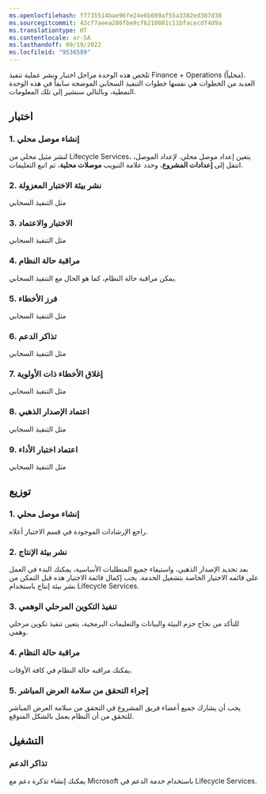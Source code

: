 ```yaml
---
ms.openlocfilehash: f7735514bae96fe24e6b089af55a3382ed387d38
ms.sourcegitcommit: 43cf7aeea286fbe9cf6210881c11bfacecdf4d9a
ms.translationtype: HT
ms.contentlocale: ar-SA
ms.lasthandoff: 09/19/2022
ms.locfileid: "9536589"
---
```

تلخص هذه الوحدة مراحل اختبار ونشر عملية تنفيذ Finance + Operations (محلياً). العديد من الخطوات هي نفسها خطوات التنفيذ السحابي الموضحة سابقاً في هذه الوحدة النمطية، وبالتالي سنشير إلى تلك المعلومات.

## <a name="test"></a>اختبار

### <a name="1--create-an-on-premises-connector"></a>1. إنشاء موصل محلي
لنشر مثيل محلي من Lifecycle Services، يتعين إعداد موصل محلي. لإعداد الموصل، انتقل إلى **إعدادات المشروع**، وحدد علامة التبويب **موصلات محلية**، ثم اتبع التعليمات.

### <a name="2--deploy-sandbox-environment"></a>2. نشر بيئة الاختبار المعزولة
مثل التنفيذ السحابي

### <a name="3--testing-and-sign-off"></a>3. الاختبار والاعتماد
مثل التنفيذ السحابي

### <a name="4--monitor-system-health"></a>4. مراقبة حالة النظام
يمكن مراقبة حالة النظام، كما هو الحال مع التنفيذ السحابي.

### <a name="5--triage-bugs"></a>5. فرز الأخطاء
مثل التنفيذ السحابي

### <a name="6--support-tickets"></a>6. تذاكر الدعم
مثل التنفيذ السحابي

### <a name="7--priority-bugs-closed"></a>7. إغلاق الأخطاء ذات الأولوية
مثل التنفيذ السحابي

### <a name="8--gold-build-sign-off"></a>8. اعتماد الإصدار الذهبي
مثل التنفيذ السحابي

### <a name="9--performance-testing-sign-off"></a>9. اعتماد اختبار الأداء
مثل التنفيذ السحابي

## <a name="deploy"></a>توزيع

### <a name="1--create-an-on-premises-connector"></a>1. إنشاء موصل محلي
راجع الإرشادات الموجودة في قسم الاختبار أعلاه.

### <a name="2--deploy-a-production-environment"></a>2. نشر بيئة الإنتاج
بعد تحديد الإصدار الذهبي، واستيفاء جميع المتطلبات الأساسية، يمكنك البدء في العمل على قائمه الاختيار الخاصة بتشغيل الخدمة.‬ يجب إكمال قائمة الاختيار هذه قبل التمكن من نشر بيئة إنتاج باستخدام Lifecycle Services.

### <a name="3--perform-mock-cutover"></a>3. تنفيذ التكوين المرحلي الوهمي
للتأكد من نجاح حزم البيئة والبيانات والتعليمات البرمجية، يتعين تنفيذ تكوين مرحلي وهمي.

### <a name="4--monitor-system-health"></a>4. مراقبة حالة النظام
يمكنك مراقبه حالة النظام في كافة الأوقات.

### <a name="5--perform-go-live-health-check"></a>5. إجراء التحقق من سلامة العرض المباشر
يجب أن يشارك جميع أعضاء فريق المشروع في التحقق من سلامة العرض المباشر للتحقق من أن النظام يعمل بالشكل المتوقع.

## <a name="operate"></a>التشغيل

### <a name="support-tickets"></a>تذاكر الدعم 
يمكنك إنشاء تذكرة دعم مع Microsoft باستخدام خدمة الدعم في Lifecycle Services. 


